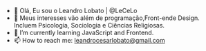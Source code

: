- 👋 Olá, Eu sou o Leandro Lobato | @LeCeLo
- 👀 Meus interesses vão além de programação,Front-ende Design. Incluem Psicologia, Sociologia e Ciências Religiosas.
- 🌱 I’m currently learning JavaScript and Frontend.
- 📫 How to reach me: leandrocesarlobato@gmail.com


<!---
LeCeLo/LeCeLo is a ✨ special ✨ repository because its `README.md` (this file) appears on your GitHub profile.
You can click the Preview link to take a look at your changes.
--->
